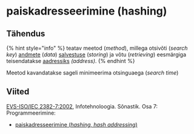 # paiskadresseerimine (hashing)

## Tähendus

{% hint style="info" %}
teatav meetod (_method_), millega otsivõti (_search key_) [andmete](andmed-data.md) (_data_)  [salvestuse](salvestama-to-store.md) (_storing_) ja võtu (_retrieving_) eesmärgiga teisendatakse  [aadressiks](aadress-address.md) _(address)_.
{% endhint %}

Meetod kavandatakse sageli minimeerima otsinguaega (_search time_)

## Viited

[EVS-ISO/IEC 2382-7:2002](https://www.evs.ee/et/evs-iso-iec-2382-7-2002), Infotehnoloogia. Sõnastik. Osa 7: Programmeerimine:

* [paiskadresseerimine (_hashing, hash addressing_)](http://www.eki.ee/dict/its/index.cgi?Q=D0B9873E-6C03-1014-88DC-FC5F0DBED45A\&F=GUID\&C01=1\&C02=0\&C10=1)

